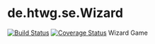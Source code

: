 # de.htwg.se.Wizard
[![Build Status](https://travis-ci.org/i3rotlher/de.htwg.se.Wizard.svg?branch=Changing_to_MVC_Structure)](https://travis-ci.org/i3rotlher/de.htwg.se.Wizard)
[![Coverage Status](https://coveralls.io/repos/github/i3rotlher/de.htwg.se.Wizard/badge.svg?branch=master)](https://coveralls.io/github/i3rotlher/de.htwg.se.Wizard?branch=Changing_to_MVC_Structure)
Wizard Game
